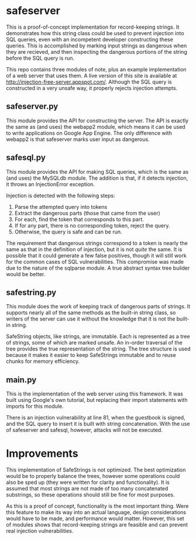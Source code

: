 # safeserver #
This is a proof-of-concept implementation for record-keeping strings.  It demonstrates how this string class could be used to prevent injection into SQL queries, even with an incompetent developer constructing these queries.  This is accomplished by marking input strings as dangerous when they are recieved, and then inspecting the dangerous portions of the string before the SQL query is run.

This repo contains three modules of note, plus an example implementation of a web server that uses them.  A live version of this site is available at http://injection-free-server.appspot.com/.  Although the SQL query is constructed in a very unsafe way, it properly rejects injection attempts.

## safeserver.py ##
This module provides the API for constructing the server.  The API is exactly the same as (and uses) the webapp2 module, which means it can be used to write applications on Google App Engine.  The only difference with webapp2 is that safeserver marks user input as dangerous.

## safesql.py ##
This module provides the API for making SQL queries, which is the same as (and uses) the MySQLdb module.  The addition is that, if it detects injection, it throws an InjectionError exception.

Injection is detected with the following steps:
1. Parse the attempted query into tokens
2. Extract the dangerous parts (those that came from the user)
3. For each, find the token that corresponds to this part.
4. If for any part, there is no corresponding token, reject the query.
5. Otherwise, the query is safe and can be run.

The requirement that dangerous strings correspond to a token is nearly the same as that in the definition of injection, but it is not *quite* the same.  It is possible that it could generate a few false positives, though it will still work for the common cases of SQL vulnerabilities.  This compromise was made due to the nature of the sqlparse module.  A true abstract syntax tree builder would be better.

## safestring.py ##
This module does the work of keeping track of dangerous parts of strings.  It supports nearly all of the same methods as the built-in string class, so writers of the server can use it without the knowledge that it is not the built-in string.

SafeString objects, like strings, are immutable.  Each is represented as a tree of strings, some of which are marked unsafe.  An in-order traversal of the tree provides the true representation of the string.  The tree structure is used because it makes it easier to keep SafeStrings immutable and to reuse chunks for memory efficiency.

## main.py ##
This is the implementation of the web server using this framework.  It was built using Google's own tutorial, but replacing their import statements with imports for this module.

There is an injection vulnerability at line 81, when the guestbook is signed, and the SQL query to insert it is built with string concatenation.  With the use of safeserver and safesql, however, attacks will not be executed.

# Improvements #
This implementation of SafeStrings is not optimized.  The best optimization would be to properly balance the trees, however some operations could also be sped up (they were written for clarity and functionality).  It is assumed that most strings are not made of too many concatenated substrings, so these operations should still be fine for most purposes.

As this is a proof of concept, functionality is the most important thing.  Were this feature to make its way into an actual language, design considerations would have to be made, and performance would matter.  However, this set of modules shows that record-keeping strings are feasible and can prevent real injection vulnerabilities.

